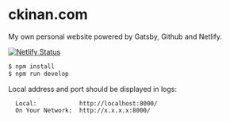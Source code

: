 # ckinan.com

My own personal website powered by Gatsby, Github and Netlify.

[![Netlify Status](https://api.netlify.com/api/v1/badges/2b6bdf95-965e-4807-9eb6-8c01ddcbb8bf/deploy-status)](https://app.netlify.com/sites/dreamy-shockley-6f69c2/deploys)

```bash
$ npm install
$ npm run develop
```

Local address and port should be displayed in logs:

```
  Local:            http://localhost:8000/
  On Your Network:  http://x.x.x.x:8000/
```
